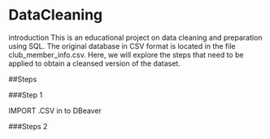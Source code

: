 # DataCleaning
introduction
This is an educational project on data cleaning and preparation using SQL. The original database in CSV format is located in the file club_member_info.csv. Here, we will explore the steps that need to be applied to obtain a cleansed version of the dataset.


##Steps


###Step 1

IMPORT .CSV in to DBeaver

###Steps 2
